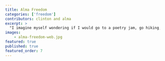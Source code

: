 ```yaml
---
title: Alma Freedom
categories: ['freedom']
contributors: clinton and alma
excerpt: >
  "I imagine myself wondering if I would go to a poetry jam, go hiking, or take classes learning the fox trot. In other words, freedom to me is choices and options with real opportunities to obtain those choices and options… Where there is no right to choose nor chance to advance then freedom cannot exist, whether it be in a relationship, neighborhood, prison or society."
images:
    - alma-freedom-web.jpg
featured: true
published: true
featured_order: 7
---
```

